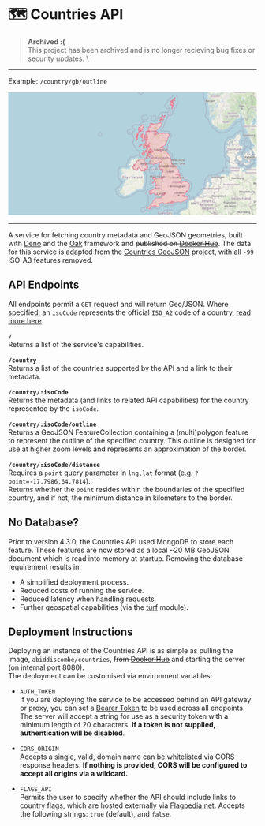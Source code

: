 # 🗺️ Countries API

> **Archived :(**\
> This project has been archived and is no longer recieving bug fixes or security updates. \

---

Example: `/country/gb/outline`

![Example country outline for "gb", demonstrated on top of an OpenStreetMap basemap.](./media/banner.png)

---

A service for fetching country metadata and GeoJSON geometries, built with [Deno](https://deno.com/runtime) and the [Oak](https://oakserver.github.io/oak/) framework and ~~published on [Docker Hub]()~~. The data for this service is adapted from the [Countries GeoJSON](https://github.com/datasets/geo-countries) project, with all `-99` ISO_A3 features removed.

## API Endpoints
All endpoints permit a `GET` request and will return Geo/JSON. Where specified, an `isoCode` represents the official `ISO_A2` code of a country, [read more here](https://en.wikipedia.org/wiki/ISO_3166-1_alpha-3).


**`/`**\
Returns a list of the service's capabilities.

**`/country`**\
Returns a list of the countries supported by the API and a link to their metadata.

**`/country/:isoCode`**\
Returns the metadata (and links to related API capabilities) for the country represented by the `isoCode`.

**`/country/:isoCode/outline`**\
Returns a GeoJSON FeatureCollection containing a (multi)polygon feature to represent the outline of the specified country. This outline is designed for use at higher zoom levels and represents an approximation of the border.

**`/country/:isoCode/distance`**\
Requires a `point` query parameter in `lng,lat` format (e.g. `?point=-17.7986,64.7814`).\
Returns whether the `point` resides within the boundaries of the specified country, and if not, the minimum distance in kilometers to the border.

## No Database?
Prior to version 4.3.0, the Countries API used MongoDB to store each feature. These features are now stored as a local ~20 MB GeoJSON document which is read into memory at startup. Removing the database requirement results in:
- A simplified deployment process.
- Reduced costs of running the service.
- Reduced latency when handling requests.
- Further geospatial capabilities (via the [turf](https://turfjs.org/) module).

## Deployment Instructions
Deploying an instance of the Countries API is as simple as pulling the image, `abiddiscombe/countries`, ~~from [Docker Hub]()~~ and starting the server (on internal port 8080).\
The deployment can be customised via environment variables:

- `AUTH_TOKEN`\
If you are deploying the service to be accessed behind an API gateway or proxy, you can set a [Bearer Token](https://swagger.io/docs/specification/authentication/bearer-authentication/) to be used across all endpoints. The server will accept a string for use as a security token with a minimum length of 20 characters. **If a token is not supplied, authentication will be disabled**.

- `CORS_ORIGIN`\
Accepts a single, valid, domain name can be whitelisted via CORS response headers. **If nothing is provided, CORS will be configured to accept all origins via a wildcard.**

- `FLAGS_API`\
Permits the user to specify whether the API should include links to country flags, which are hosted externally via [Flagpedia.net](https://flagpedia.net/). Accepts the following strings: `true` (default), and `false`.
